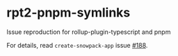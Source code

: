 # rpt2-pnpm-symlinks
Issue reproduction for rollup-plugin-typescript and pnpm

For details, read `create-snowpack-app` issue [#188](https://github.com/pikapkg/create-snowpack-app/issues/188).
